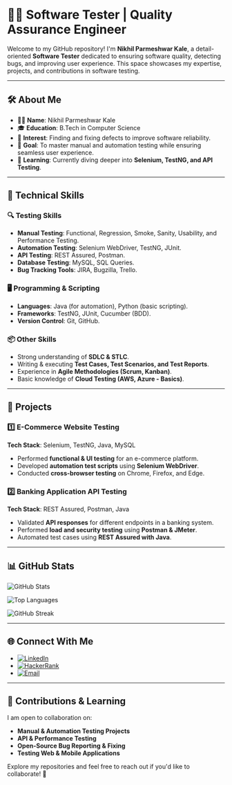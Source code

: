 # 🧪✨ Software Tester | Quality Assurance Engineer  

Welcome to my GitHub repository! I'm **Nikhil Parmeshwar Kale**, a detail-oriented **Software Tester** dedicated to ensuring software quality, detecting bugs, and improving user experience. This space showcases my expertise, projects, and contributions in software testing.  

---

## 🛠️ About Me  

- 🙋‍♂️ **Name**: Nikhil Parmeshwar Kale  
- 🎓 **Education**: B.Tech in Computer Science  
- 🔎 **Interest**: Finding and fixing defects to improve software reliability.  
- 🚀 **Goal**: To master manual and automation testing while ensuring seamless user experience.  
- 🌱 **Learning**: Currently diving deeper into **Selenium, TestNG, and API Testing**.  

---

## 🚀 Technical Skills  

### 🔍 **Testing Skills**  
- **Manual Testing**: Functional, Regression, Smoke, Sanity, Usability, and Performance Testing.  
- **Automation Testing**: Selenium WebDriver, TestNG, JUnit.  
- **API Testing**: REST Assured, Postman.  
- **Database Testing**: MySQL, SQL Queries.  
- **Bug Tracking Tools**: JIRA, Bugzilla, Trello.  

### 🖥️ **Programming & Scripting**  
- **Languages**: Java (for automation), Python (basic scripting).  
- **Frameworks**: TestNG, JUnit, Cucumber (BDD).  
- **Version Control**: Git, GitHub.  

### 📦 **Other Skills**  
- Strong understanding of **SDLC & STLC**.  
- Writing & executing **Test Cases, Test Scenarios, and Test Reports**.  
- Experience in **Agile Methodologies (Scrum, Kanban)**.  
- Basic knowledge of **Cloud Testing (AWS, Azure - Basics)**.  

---

## 📂 Projects  

### 1️⃣ **E-Commerce Website Testing**  
**Tech Stack**: Selenium, TestNG, Java, MySQL  
- Performed **functional & UI testing** for an e-commerce platform.  
- Developed **automation test scripts** using **Selenium WebDriver**.  
- Conducted **cross-browser testing** on Chrome, Firefox, and Edge.  

### 2️⃣ **Banking Application API Testing**  
**Tech Stack**: REST Assured, Postman, Java  
- Validated **API responses** for different endpoints in a banking system.  
- Performed **load and security testing** using **Postman & JMeter**.  
- Automated test cases using **REST Assured with Java**.  

---

## 📊 GitHub Stats  

![GitHub Stats](https://github-readme-stats.vercel.app/api?username=kalenikhil565&show_icons=true&theme=algolia&include_all_commits=true&count_private=true&hide_border=true)  

![Top Languages](https://github-readme-stats.vercel.app/api/top-langs/?username=kalenikhil565&layout=compact&theme=algolia&hide_border=true&langs_count=8)  

![GitHub Streak](https://streak-stats.demolab.com?user=kalenikhil565&theme=algolia&hide_border=true)  

---

## 🌐 Connect With Me  

- [![LinkedIn](https://img.shields.io/badge/LinkedIn-blue?logo=linkedin&logoColor=white)](https://www.linkedin.com/in/nikhil-kale-6a674622a)  
- [![HackerRank](https://img.shields.io/badge/HackerRank-2EC866?logo=hackerrank&logoColor=white)](https://www.hackerrank.com/nikhil-kale-6a674622a)  
- [![Email](https://img.shields.io/badge/Email-c14438?logo=gmail&logoColor=white)](mailto:kalenikhil565@gmail.com)  

---

## 🤝 Contributions & Learning  

I am open to collaboration on:  
- **Manual & Automation Testing Projects**  
- **API & Performance Testing**  
- **Open-Source Bug Reporting & Fixing**  
- **Testing Web & Mobile Applications**  

Explore my repositories and feel free to reach out if you'd like to collaborate! 🚀  
